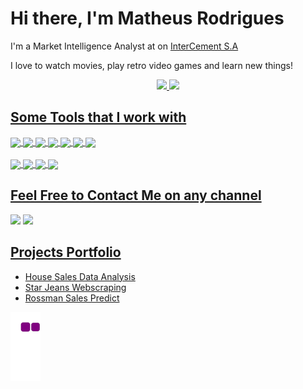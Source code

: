 # Hi there, I'm Matheus Rodrigues

I'm a Market Intelligence Analyst at on [InterCement S.A](https://brasil.intercement.com/)

I love to watch movies, play retro video games and learn new things!

<div align="center">
  <a href="https://github.com/Mat004">
  <img height="180em" src="https://github-readme-stats.vercel.app/api?username=mat004&show_icons=true&theme=dark"/>
  <img height="180em" src="https://github-readme-stats-sigma-five.vercel.app/api/top-langs/?username=mat004&layout=compact&langs_count=16&theme=dark"/>
</div>
  
  ## Some Tools that I work with
  <!-- Tools  -->
  <div style="display: inline_block">
    <img align="center" src="https://img.shields.io/badge/Python-14354C?style=for-the-badge&logo=python&logoColor=white" />
    <img align="center" src="https://img.shields.io/badge/HTML5-E34F26?style=for-the-badge&logo=html5&logoColor=white" />
    <img align="center" src="https://img.shields.io/badge/Jupyter-F37626.svg?&style=for-the-badge&logo=Jupyter&logoColor=white" />
    <!-- <img align="center" src="https://img.shields.io/badge/Flask-000000?style=for-the-badge&logo=flask&logoColor=white" /> -->
    <img align="center" src="https://img.shields.io/badge/Pandas-2C2D72?style=for-the-badge&logo=pandas&logoColor=white" />
    <img align="center" src="https://img.shields.io/badge/scikit_learn-F7931E?style=for-the-badge&logo=scikit-learn&logoColor=white" />
    <img align="center" src="https://img.shields.io/badge/Streamlit-FF4B4B?style=for-the-badge&logo=Streamlit&logoColor=white" />
    <img align="center" src="https://img.shields.io/badge/conda-342B029.svg?&style=for-the-badge&logo=anaconda&logoColor=white" />
<!--     <img align="center" src="https://img.shields.io/badge/TensorFlow-FF6F00?style=for-the-badge&logo=TensorFlow&logoColor=white" />
    <img align="center" src="https://img.shields.io/badge/PyTorch-EE4C2C?style=for-the-badge&logo=PyTorch&logoColor=white" />
    <img align="center" src="https://img.shields.io/badge/R-276DC3?style=for-the-badge&logo=r&logoColor=white" /> -->
  </div>
  <br />
  <div>
    <img align="center" src="https://img.shields.io/badge/Heroku-430098?style=for-the-badge&logo=heroku&logoColor=white" />
    <!-- <img align="center" src="https://img.shields.io/badge/Postman-FF6C37?style=for-the-badge&logo=Postman&logoColor=white" /> -->
    <img align="center" src="https://img.shields.io/badge/MySQL-005C84?style=for-the-badge&logo=mysql&logoColor=white" />
    <img align="center" src="https://img.shields.io/badge/PostgreSQL-316192?style=for-the-badge&logo=postgresql&logoColor=white" />
    <img align="center" src="https://img.shields.io/badge/SQLite-07405E?style=for-the-badge&logo=sqlite&logoColor=white" />
    <!-- <img align="center" src="https://img.shields.io/badge/manjaro-35BF5C?style=for-the-badge&logo=manjaro&logoColor=white" /> -->
  </div>

  ## Feel Free to Contact Me on any channel
<div> 
  <a href="https://linkedin.com/in/matheus-msrodrigues" target="_blank"><img src="https://img.shields.io/badge/-LinkedIn-%230077B5?style=for-the-badge&logo=linkedin&logoColor=white"></a>
  <a href = "mailto:matheussouza004@outlook.com"><img src="https://img.shields.io/badge/Microsoft_Outlook-0078D4?style=for-the-badge&logo=microsoft-outlook&logoColor=white"></a>
</div>

 
<h2><a target="_blank" href="https://mat004.github.io/portfolio_projetos/">Projects Portfolio</a></h2>

  * [House Sales Data Analysis](https://github.com/Mat004/Insights-House-Rocket/blob/main/README.md)
  * [Star Jeans Webscraping](https://github.com/Mat004/Web-Scraping-Star-Jeans/blob/main/README.md)
  * [Rossman Sales Predict](https://github.com/Mat004/Rossman_Store_Sale)
<!--   * [Churn Prediction](https://github.com/PedroFerraresi/churn_prediction) -->
<!--   * [Census Income Dataset](https://github.com/provezano/census-income-dataset) -->
<!--   * [Stroke Prediction](https://github.com/provezano/stroke-prediction) -->
<!--   * [Churn Prediction](https://github.com/provezano/telco-customer-churn) -->
<!--   * [Car Price Prediction](https://github.com/provezano/car-price-prediction) -->
<!--   * [Health Insurance Cross Sell Prediction](https://github.com/provezano/Health_Insurance_Cross_Sell) -->
<!--   * [UK High Value Customers Identification](https://github.com/provezano/UK-High-Value-Customers-Identification) -->


<!--
## 📖 I’m currently learning about
  
  * Lifelong Learning
  * Statistics
  * Dataviz
  * Gamification
  * Programming Techniques
-->

![snake gif](https://github.com/Mat004/Mat004/blob/output/github-contribution-grid-snake.gif)


